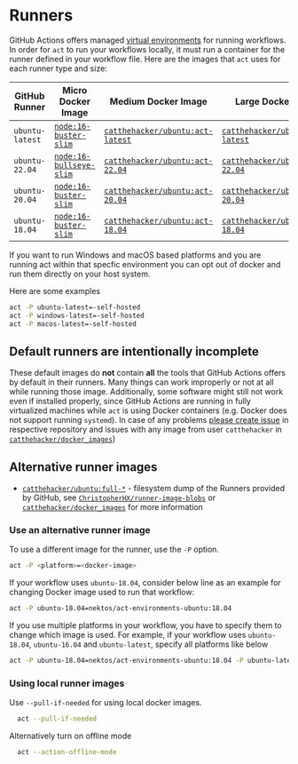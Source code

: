 # Runners

GitHub Actions offers managed [virtual environments](https://help.github.com/en/actions/reference/virtual-environments-for-github-hosted-runners) for running workflows.
In order for `act` to run your workflows locally, it must run a container for the runner defined in your workflow file. Here are the images that `act` uses for each runner type and size:

| GitHub Runner   | Micro Docker Image               | Medium Docker Image                               | Large Docker Image                                 |
| --------------- | -------------------------------- | ------------------------------------------------- | -------------------------------------------------- |
| `ubuntu-latest` | [`node:16-buster-slim`][micro]   | [`catthehacker/ubuntu:act-latest`][docker_images] | [`catthehacker/ubuntu:full-latest`][docker_images] |
| `ubuntu-22.04`  | [`node:16-bullseye-slim`][micro] | [`catthehacker/ubuntu:act-22.04`][docker_images]  | [`catthehacker/ubuntu:full-22.04`][docker_images]  |
| `ubuntu-20.04`  | [`node:16-buster-slim`][micro]   | [`catthehacker/ubuntu:act-20.04`][docker_images]  | [`catthehacker/ubuntu:full-20.04`][docker_images]  |
| `ubuntu-18.04`  | [`node:16-buster-slim`][micro]   | [`catthehacker/ubuntu:act-18.04`][docker_images]  | [`catthehacker/ubuntu:full-18.04`][docker_images]  |

[micro]: https://hub.docker.com/_/buildpack-deps
[docker_images]: https://github.com/catthehacker/docker_images

If you want to run Windows and macOS based platforms and you are running act within that specfic environment you can opt out of docker and run them directly on your host system.

Here are some examples
```sh
act -P ubuntu-latest=-self-hosted
act -P windows-latest=-self-hosted
act -P macos-latest=-self-hosted
```

## Default runners are intentionally incomplete

These default images do **not** contain **all** the tools that GitHub Actions offers by default in their runners.
Many things can work improperly or not at all while running those image.
Additionally, some software might still not work even if installed properly, since GitHub Actions are running in fully virtualized machines while `act` is using Docker containers (e.g. Docker does not support running `systemd`).
In case of any problems [please create issue](https://github.com/actions-oss/act-cli/issues/new/choose) in respective repository and issues with any image from user `catthehacker` in [`catthehacker/docker_images`](https://github.com/catthehacker/docker_images))

## Alternative runner images

- [`catthehacker/ubuntu:full-*`](https://github.com/catthehacker/docker_images/pkgs/container/ubuntu) - filesystem dump of the Runners provided by GitHub, see [`ChristopherHX/runner-image-blobs`](https://github.com/ChristopherHX/runner-image-blobs) or [`catthehacker/docker_images`](https://github.com/catthehacker/docker_images) for more information

### Use an alternative runner image

To use a different image for the runner, use the `-P` option.

```sh
act -P <platform>=<docker-image>
```

If your workflow uses `ubuntu-18.04`, consider below line as an example for changing Docker image used to run that workflow:

```sh
act -P ubuntu-18.04=nektos/act-environments-ubuntu:18.04
```

If you use multiple platforms in your workflow, you have to specify them to change which image is used.
For example, if your workflow uses `ubuntu-18.04`, `ubuntu-16.04` and `ubuntu-latest`, specify all platforms like below

```sh
act -P ubuntu-18.04=nektos/act-environments-ubuntu:18.04 -P ubuntu-latest=ubuntu:latest -P ubuntu-16.04=node:16-buster-slim
```

### Using local runner images

Use `--pull-if-needed` for using local docker images.
```sh
  act --pull-if-needed
```

Alternatively turn on offline mode

```sh
  act --action-offline-mode
```
